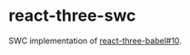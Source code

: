 # react-three-swc

SWC implementation of [react-three-babel#10](https://github.com/pmndrs/react-three-babel/pull/10).
